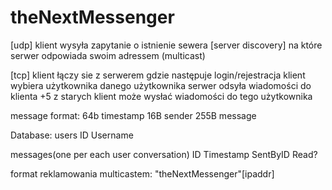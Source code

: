 # theNextMessenger

[udp]
klient wysyła zapytanie o istnienie sewera [server discovery] na które serwer odpowiada swoim adressem (multicast)


[tcp]
klient łączy sie z serwerem gdzie następuje login/rejestracja
klient wybiera użytkownika danego użytkownika
serwer odsyła wiadomości do klienta +5 z starych
klient może wysłać wiadomości do tego użytkownika

message format:
64b     timestamp
16B     sender
255B    message


Database:
users
    ID
    Username

messages(one per each user conversation)
    ID
    Timestamp
    SentByID
    Read?


format reklamowania multicastem:
    "theNextMessenger"[ipaddr]
    
